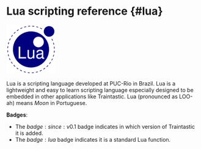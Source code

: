 # Lua scripting reference {#lua}

[![>Lua logo](../gfx/lua/Lua-Logo_128x128.png)](https://lua.org)

Lua is a scripting language developed at PUC-Rio in Brazil.
Lua is a lightweight and easy to learn scripting language especially designed to be embedded in other applications like Traintastic.
Lua (pronounced as LOO-ah) means *Moon* in Portuguese.

**Badges**:
- The $badge:since:v0.1$ badge indicates in which version of Traintastic it is added.
- The $badge:lua$ badge indicates it is a standard Lua function.
